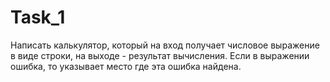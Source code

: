 # Task_1
Написать калькулятор, который на вход получает числовое выражение в виде строки, 
на выходе - результат вычисления. Если в выражении ошибка, 
то указывает место где эта ошибка найдена.
